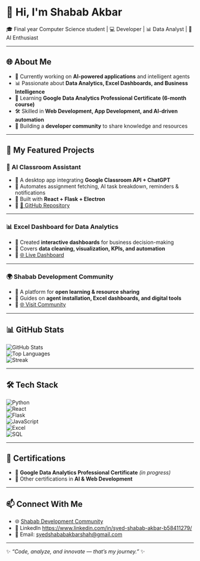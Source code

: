 # 👋 Hi, I'm Shabab Akbar  

🎓 Final year Computer Science student | 💻 Developer | 📊 Data Analyst | 🚀 AI Enthusiast  

---

## 🌐 About Me  
- 🔭 Currently working on **AI-powered applications** and intelligent agents  
- 📊 Passionate about **Data Analytics, Excel Dashboards, and Business Intelligence**  
- 🌱 Learning **Google Data Analytics Professional Certificate (6-month course)**  
- 🛠️ Skilled in **Web Development, App Development, and AI-driven automation**  
- 🤝 Building a **developer community** to share knowledge and resources  

---

## 🧠 My Featured Projects  

### 🤖 AI Classroom Assistant  
- 🔹 A desktop app integrating **Google Classroom API + ChatGPT**  
- 🔹 Automates assignment fetching, AI task breakdown, reminders & notifications  
- 🔹 Built with **React + Flask + Electron**  
- 🔗 [🔗 GitHub Repository](https://github.com/SyedShababAkbar/AI-Classroom-Assistant)

---

### 📊 Excel Dashboard for Data Analytics  
- 🔹 Created **interactive dashboards** for business decision-making  
- 🔹 Covers **data cleaning, visualization, KPIs, and automation**  
- 🔗 [🌐 Live Dashboard](https://excel-dashboa-git-c50931-syedshababakbarshah-gmailcoms-projects.vercel.app)

---

### 🌍 Shabab Development Community  
- 🔹 A platform for **open learning & resource sharing**  
- 🔹 Guides on **agent installation, Excel dashboards, and digital tools**  
- 🔗 [🌐 Visit Community](https://shabab-development-community.vercel.app/)

---

## 📊 GitHub Stats
![GitHub Stats](https://github-readme-stats.vercel.app/api?username=SyedShababAkbar&show_icons=true&theme=tokyonight)  
![Top Languages](https://github-readme-stats.vercel.app/api/top-langs/?username=SyedShababAkbar&layout=compact&theme=tokyonight)  
![Streak](https://github-readme-streak-stats.herokuapp.com/?user=SyedShababAkbar&theme=tokyonight)

---

## 🛠️ Tech Stack  

![Python](https://img.shields.io/badge/Python-3776AB?style=for-the-badge&logo=python&logoColor=white)  
![React](https://img.shields.io/badge/React-20232A?style=for-the-badge&logo=react&logoColor=61DAFB)  
![Flask](https://img.shields.io/badge/Flask-000000?style=for-the-badge&logo=flask&logoColor=white)  
![JavaScript](https://img.shields.io/badge/JavaScript-F7DF1E?style=for-the-badge&logo=javascript&logoColor=black)  
![Excel](https://img.shields.io/badge/Excel-217346?style=for-the-badge&logo=microsoft-excel&logoColor=white)  
![SQL](https://img.shields.io/badge/SQL-CC2927?style=for-the-badge&logo=databricks&logoColor=white)  

---

## 📜 Certifications  
- 📌 **Google Data Analytics Professional Certificate** *(in progress)*  
- 📌 Other certifications in **AI & Web Development**  

---

## 📫 Connect With Me  
- 🌐 [Shabab Development Community](https://shabab-development-community.vercel.app/)  
- 💼 LinkedIn https://www.linkedin.com/in/syed-shabab-akbar-b58411279/
- 📧 Email: syedshababakbarshah@gmail.com 

---

✨ *“Code, analyze, and innovate — that’s my journey.”* ✨
